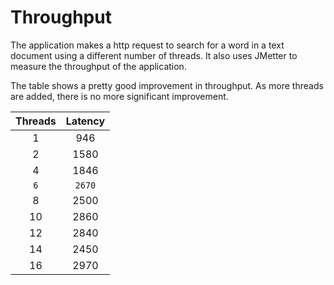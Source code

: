 # Throughput

The application makes a http request to search for a word in a text document using a different number of threads. 
It also uses JMetter to measure the throughput of the application.

The table shows a pretty good improvement in throughput. As more threads are added, there is no more significant improvement.

| Threads | Latency |
|:-------:|:-------:|
| 1       | 946     |
| 2       | 1580    |
| 4       | 1846    |
| `6`     | `2670`  |
| 8       | 2500    |
| 10      | 2860    |
| 12      | 2840    |
| 14      | 2450    |
| 16      | 2970    |
